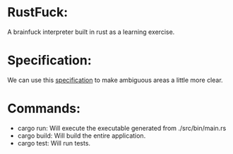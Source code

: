 # RustFuck:
A brainfuck interpreter built in rust as a learning exercise.

# Specification:
We can use this [specification](https://github.com/brain-lang/brainfuck/blob/master/brainfuck.md "Spec") to make ambiguous areas a little more clear.  

# Commands:
* cargo run: Will execute the executable generated from ./src/bin/main.rs
* cargo build: Will build the entire application.
* cargo test: Will run tests.